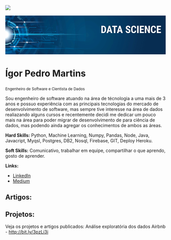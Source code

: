[![](https://img.shields.io/badge/python-3.7+-blue.svg)](https://www.python.org/downloads/release/python-365/)

<p align="center">
  <img src="https://github.com/igooruh/data-science/blob/main/banner.png" >
</p>

# Ígor Pedro Martins
<sub>Engenheiro de Software e Cientista de Dados</sub>

Sou engenheiro de software atuando na área de técnologia a uma mais de 3 anos e possuo experiência 
com as principais tecnologias do mercado de desenvolvimento de software, mas sempre tive interesse
na área de dados realiazando alguns cursos e recentemente decidi me dedicar um pouco mais na área
para poder migrar de desenvolvimento de para ciência de dados, mas podendo ainda agregar os
conhecimentos de ambos as áreas.

**Hard Skills:** Python, Machine Learning, Numpy, Pandas, Node, Java, Javacript, Myqsl, Postgres, DB2, Nosql, Firebase, GIT, Deploy Heroku.

**Soft Skills:** Comunicativo, trabalhar em equipe, compartilhar o que aprendo, gosto de aprender.

**Links:**
* [LinkedIn](https://www.linkedin.com/in/igor-pedro-martins-igooruh)
* [Medium](https://medium.com/@gorpedromartins)


## Artigos:


## Projetos:
Veja os projetos e artigos publicados:
Análise exploratória dos dados Airbnb - http://bit.ly/3pzLi3i
